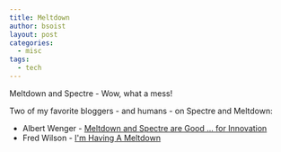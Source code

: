 ```yaml
---
title: Meltdown
author: bsoist
layout: post
categories:
  - misc
tags:
  - tech
---
```

Meltdown and Spectre - Wow, what a mess!

Two of my favorite bloggers - and humans - on Spectre and Meltdown:

* Albert Wenger - [Meltdown and Spectre are Good … for Innovation][albert]
* Fred Wilson - [I'm Having A Meltdown][fred]

[albert]: http://pk.bsoi.st
[fred]: http://7m.bsoi.st

